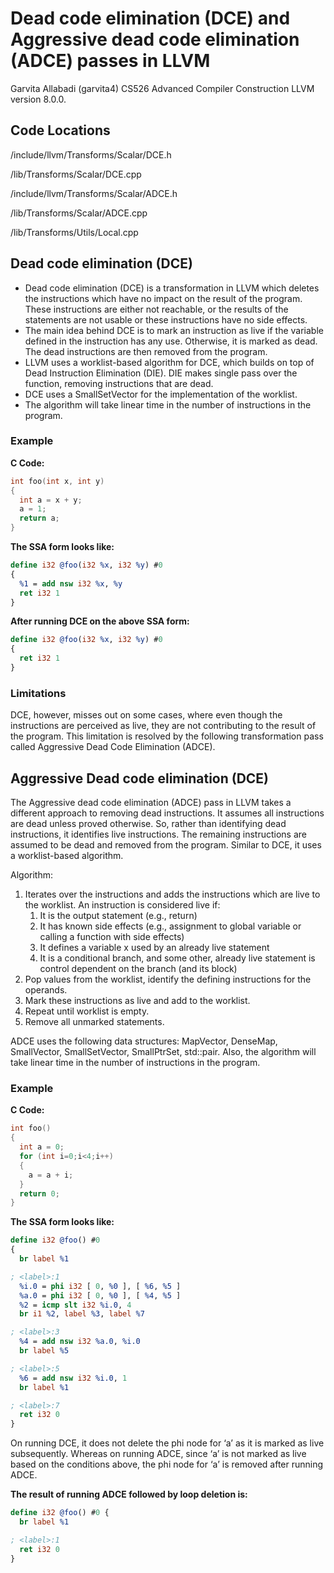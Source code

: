 # Dead code elimination (DCE) and Aggressive dead code elimination (ADCE) passes in LLVM

Garvita Allabadi (garvita4)
CS526 Advanced Compiler Construction
LLVM version 8.0.0.

## Code Locations

/include/llvm/Transforms/Scalar/DCE.h

/lib/Transforms/Scalar/DCE.cpp

/include/llvm/Transforms/Scalar/ADCE.h

/lib/Transforms/Scalar/ADCE.cpp

/lib/Transforms/Utils/Local.cpp

## Dead code elimination (DCE)

* Dead code elimination (DCE) is a transformation in LLVM which deletes the instructions which have no impact on the result of the program. These instructions are either not reachable, or the results of the statements are not usable or these instructions have no side effects. 
* The main idea behind DCE is to mark an instruction as live if the variable defined in the instruction has any use. Otherwise, it is marked as dead. The dead instructions are then removed from the program. 
* LLVM uses a worklist-based algorithm for DCE, which builds on top of Dead Instruction Elimination (DIE). DIE makes single pass over the function, removing instructions that are dead. 
* DCE uses a SmallSetVector for the implementation of the worklist.
* The algorithm will take linear time in the number of instructions in the program. 


### Example

**C Code:**
```c
int foo(int x, int y)
{
  int a = x + y;
  a = 1;
  return a;
}
```

**The SSA form looks like:**
```ll
define i32 @foo(i32 %x, i32 %y) #0 
{
  %1 = add nsw i32 %x, %y
  ret i32 1
}
```
**After running DCE on the above SSA form:**

```ll
define i32 @foo(i32 %x, i32 %y) #0 
{
  ret i32 1
}
```

### Limitations

DCE, however, misses out on some cases, where even though the instructions are perceived as live, they are not contributing to the result of the program. This limitation is resolved by the following transformation pass called Aggressive Dead Code Elimination (ADCE).


## Aggressive Dead code elimination (DCE) 

The Aggressive dead code elimination (ADCE) pass in LLVM takes a different approach to removing dead instructions. It assumes all instructions are dead unless proved otherwise. So, rather than identifying dead instructions, it identifies live instructions. The remaining instructions are assumed to be dead and removed from the program. Similar to DCE, it uses a worklist-based algorithm. 

Algorithm: 

1.	Iterates over the instructions and adds the instructions which are live to the worklist. An instruction is considered live if: 
    1.	It is the output statement (e.g., return)
    2.	It has known side effects (e.g., assignment to global variable or calling a function with side effects)
    3.	It defines a variable x used by an already live statement
    4.	It is a conditional branch, and some other, already live statement is control dependent on the branch (and its block)
2.	Pop values from the worklist, identify the defining instructions for the operands. 
3.	Mark these instructions as live and add to the worklist.  
4.	Repeat until worklist is empty.
5.	Remove all unmarked statements.

ADCE uses the following data structures: MapVector, DenseMap, SmallVector, SmallSetVector, SmallPtrSet, std::pair. Also, the algorithm will take linear time in the number of instructions in the program. 

### Example

**C Code:**

```c
int foo()
{
  int a = 0;
  for (int i=0;i<4;i++)
  {
    a = a + i;
  }
  return 0;
}
```

**The SSA form looks like:**

```ll
define i32 @foo() #0 
{
  br label %1

; <label>:1                                      
  %i.0 = phi i32 [ 0, %0 ], [ %6, %5 ]
  %a.0 = phi i32 [ 0, %0 ], [ %4, %5 ]
  %2 = icmp slt i32 %i.0, 4
  br i1 %2, label %3, label %7

; <label>:3                                       
  %4 = add nsw i32 %a.0, %i.0
  br label %5

; <label>:5                                      
  %6 = add nsw i32 %i.0, 1
  br label %1

; <label>:7                                      
  ret i32 0
}
```

On running DCE, it does not delete the phi node for ‘a’ as it is marked as live subsequently. Whereas on running ADCE, since ‘a’ is not marked as live based on the conditions above, the phi node for ‘a’ is removed after running ADCE. 

**The result of running ADCE followed by loop deletion is:**

```ll
define i32 @foo() #0 {
  br label %1

; <label>:1                                     
  ret i32 0
}
```
